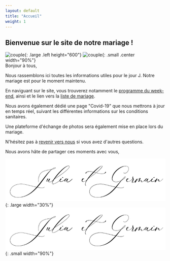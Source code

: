 ```yaml
---
layout: default
title: "Accueil"
weight: 1
---
```


## Bienvenue sur le site de notre mariage !

![couple](assets/Xxx.jpg){: .large .left height="600"}
![couple](assets/Xxx.jpg){: .small .center width="90%"}
<br/>
Bonjour à tous,

Nous rassemblons ici toutes les informations utiles pour le jour J. Notre mariage est pour le moment maintenu.

En naviguant sur le site, vous trouverez notamment le [programme du week-end](/informations-pratiques), ainsi et le lien vers la [liste de mariage](https://www.1001listes.fr/notremariage/juliaetgermain).

Nous avons également dédié une page "Covid-19" que nous mettrons à jour en temps réel, suivant les différentes informations sur les conditions sanitaires.

Une plateforme d'échange de photos sera également mise en place lors du mariage.

N'hésitez pas à [revenir vers nous](/contact) si vous avez d'autres questions.

Nous avons hâte de partager ces moments avec vous,

![signature](/assets/Signature.jpg){: .large width="30%"}
![signature](/assets/Signature.jpg){: .small width="90%"}
